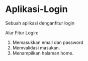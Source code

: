 # Aplikasi-Login
Sebuah aplikasi denganfitur login

Alur Fitur Login:
1. Memasukkan email dan password
2. Memvalidasi masukan.
3. Menampilkan halaman home.
